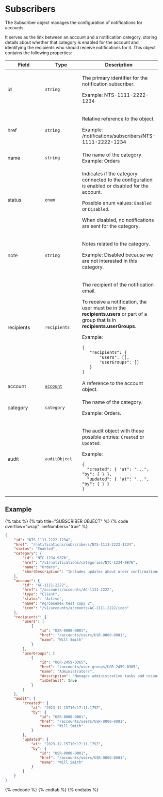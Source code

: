 # Subscribers

The Subscriber object manages the configuration of notifications for accounts.

It serves as the link between an account and a notification category, storing details about whether that category is enabled for the account and identifying the recipients who should receive notifications for it. This object contains the following properties:

<table><thead><tr><th width="155">Field</th><th width="130">Type</th><th>Description</th></tr></thead><tbody><tr><td>id</td><td><code>string</code></td><td><p>The primary identifier for the notification subscriber. </p><p>Example: NTS-1111-2222-1234</p></td></tr><tr><td>href</td><td><code>string</code></td><td><p>Relative reference to the object. </p><p>Example: /notifications/subscribers/NTS-1111-2222-1234</p></td></tr><tr><td>name</td><td><code>string</code></td><td>The name of the category. Example: Orders</td></tr><tr><td>status</td><td><code>enum</code></td><td><p>Indicates if the category connected to the configuration is enabled or disabled for the account. </p><p>Possible enum values: <code>Enabled</code> or <code>Disabled</code>.</p><p>When disabled, no notifications are sent for the category. </p></td></tr><tr><td>note</td><td><code>string</code></td><td><p>Notes related to the category. </p><p>Example: Disabled because we are not interested in this category.</p></td></tr><tr><td>recipients</td><td><code>recipients</code></td><td><p>The recipient of the notification email. </p><p></p><p>To receive a notification, the user must be in the <strong>recipients.users</strong> or part of a group that is in <strong>recipients.userGroups</strong>. </p><p>Example:</p><pre class="language-json" data-overflow="wrap" data-full-width="true"><code class="lang-json">{
   "recipients": {
       "users": [],
       "userGroups": []
   }
}
</code></pre></td></tr><tr><td>account</td><td><a href="../../accounts-api/account/"><code>account</code></a></td><td> A reference to the account object.</td></tr><tr><td>category</td><td><code>category</code></td><td><p>The name of the category. </p><p>Example: Orders.</p></td></tr><tr><td>audit</td><td><code>auditObject</code></td><td><p>The audit object with these possible entries: <code>Created</code> or <code>Updated</code>.</p><p></p><p>Example:</p><pre class="language-json"><code class="lang-json">{
  "created": { "at": "...", "by": { } },
  "updated": { "at": "...", "by": { } }
}
</code></pre></td></tr></tbody></table>

## Example

{% tabs %}
{% tab title="SUBSCRIBER OBJECT" %}
{% code overflow="wrap" lineNumbers="true" %}
```json
{
	"id": "NTS-1111-2222-1234",
	"href": "/notifications/subscribers/NTS-1111-2222-1234",
	"status": "Enabled",
	"category": {
		"id": "NTC-1234-9876",
		"href": "/v1/notifications/categories/NTC-1234-9876",
		"name": "Orders",
		"shortDescription": "Includes updates about order confirmations, order status updates, and related communications."
	},
	"account": {
		"id": "AC-1111-2222",
		"href": "/accounts/accounts/AC-1111-2222",
		"type": "Client",
		"status": "Active",
		"name": "Agroasemex test copy 2",
		"icon": "/v1/accounts/accounts/AC-1111-2222/icon"
	},
	"recipients": {
		"users": [
			{
				"id": "USR-0000-0001",
				"href": "/accounts/users/USR-0000-0001",
				"name": "Will Smith"
			}
		],
		"userGroups": [
			{
				"id": "UGR-2459-0365",
				"href": "/accounts/user-groups/UGR-2459-0365",
				"name": "Administrators",
				"description": "Manages administrative tasks and resources within an organization.",
				"isDefault": true
			}
		]
	},
	"audit": {
		"created": {
			"at": "2023-12-15T10:17:11.179Z",
			"by": {
				"id": "USR-0000-0001",
				"href": "/accounts/users/USR-0000-0001",
				"name": "Will Smith"
			}
		},
		"updated": {
			"at": "2023-12-15T10:17:11.179Z",
			"by": {
				"id": "USR-0000-0001",
				"href": "/accounts/users/USR-0000-0001",
				"name": "Will Smith"
			}
		}
	}
}
```
{% endcode %}
{% endtab %}
{% endtabs %}
